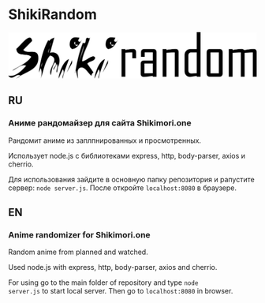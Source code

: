 # ShikiRandom

![](https://github.com/Kanzu32/ShikiRandom/blob/main/logo.png)

## RU

### <b>Аниме рандомайзер для сайта Shikimori.one</b>

Рандомит аниме из заплпнированных и просмотренных.

Использует node.js с библиотеками express, http, body-parser, axios и cherrio.

Для использования зайдите в основную папку репозитория и рапустите сервер: <code>node server.js</code>.
После откройте <code>localhost:8080</code> в браузере.

## EN

### <b>Anime randomizer for Shikimori.one</b>

Random anime from planned and watched.

Used node.js with express, http, body-parser, axios and cherrio.

For using go to the main folder of repository and type <code>node server.js</code> to start local server.
Then go to <code>localhost:8080</code> in browser.
